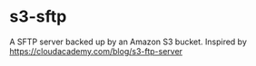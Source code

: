 # s3-sftp
A SFTP server backed up by an Amazon S3 bucket. Inspired by https://cloudacademy.com/blog/s3-ftp-server
